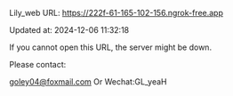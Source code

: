 Lily_web URL: https://222f-61-165-102-156.ngrok-free.app

Updated at: 2024-12-06 11:32:18

If you cannot open this URL, the server might be down.

Please contact: 

goley04@foxmail.com Or Wechat:GL_yeaH